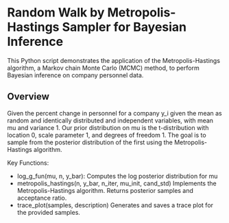 # Random Walk by Metropolis-Hastings Sampler for Bayesian Inference

This Python script demonstrates the application of the Metropolis-Hastings algorithm, a Markov chain Monte Carlo (MCMC) method, to perform Bayesian inference on company personnel data.

## Overview
Given the percent change in personnel for a company 
y_i given the mean as random and identically distributed and independent variables,
with mean mu and variance 1. Our prior distribution on mu is the t-distribution with location 0, scale parameter 1, and degrees of freedom 1. 
The goal is to sample from the posterior distribution of the first using the Metropolis-Hastings algorithm.

Key Functions:
- log_g_fun(mu, n, y_bar): Computes the log posterior distribution for mu
- metropolis_hastings(n, y_bar, n_iter, mu_init, cand_std)
Implements the Metropolis-Hastings algorithm. Returns posterior samples and acceptance ratio.
- trace_plot(samples, description)
Generates and saves a trace plot for the provided samples.
